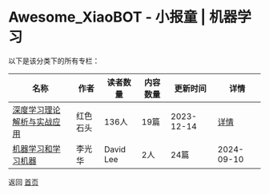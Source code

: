 # Awesome_XiaoBOT - 小报童 | 机器学习

以下是该分类下的所有专栏：

| 名称 | 作者 | 读者数量 | 内容数量 | 更新时间 | 详情 |
|------|------|----------|----------|----------|------|
| [深度学习理论解析与实战应用](https://xiaobot.net/p/deeplearning01?refer=0b133df9-27dc-423b-8101-639049001c13) | 红色石头 | 136人 | 19篇 |  2023-12-14 | [详情](data/deeplearning01.md) |
| [机器学习和学习机器](https://xiaobot.net/p/learningmachine?refer=0b133df9-27dc-423b-8101-639049001c13) | 李光华|David Lee | 2人 | 24篇 |  2024-09-10 | [详情](data/learningmachine.md) |


返回 [首页](../README.md)
